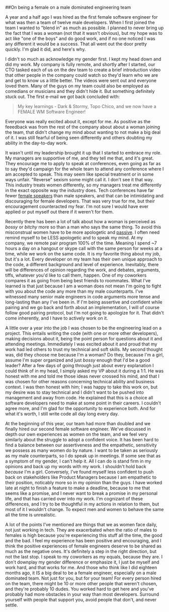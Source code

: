##On being a female on a male dominated engineering team

A year and a half ago I was hired as the first female software engineer for what was then a team of twelve male developers. When I first joined the team I wanted to "blend in" as much as possible. I planned to never bring up the fact that I was a woman (not that it wasn't obvious), but my hope was to act like "one of the boys" and do good work, and if no one noticed I was any different it would be a success. That all went out the door pretty quickly. I'm glad it did, and here's why.

I didn't so much as acknowledge my gender first. I kept my head down and did my work.  My company is fully remote, and shortly after I started, our CTO tasked each of us on the dev team to create a brief introduction video that other people in the company could watch so they'd learn who we are and get to know us a little better. The videos were sent out and everyone loved them. Many of the guys on my team could also be employed as comedians or musicians and they didn't hide it. But something definitely stuck out. The first e-mail we got back concluded with: 

> My key learnings - Dark & Stormy, Topo Chico, and we now have a FEMALE WM Software Engineer!

Everyone was really excited about it, except for me. As positive as the feeedback was from the rest of the company about about a woman joining the team, that didn't change my mind about wanting to not make a big deal of it. I was still fearful of being seen differently and others doubting my ability in the day-to-day work.

It wasn't until my leadership brought it up that I started to embrace my role. My managers are supportive of me, and they tell me that, and it's great. They encourage me to apply to speak at conferences, even going as far as to say they'd campaign for the whole team to attend any conference where I am accepted to speak. This may seem like special treatment or in some ways unfair. "Reverse" sexism some might call it.  I don't see it that way. This industry treats women differently, so my managers treat me differently in the exact opposite way the industry does. Tech conferences have far fewer [female speakers](http://geekfeminism.wikia.com/wiki/Women_speakers) than male speakers, and that can be intimidating and discouraging for female developers. That was very true for me, but their encouragement counteracted my fear. I'm not sure I would have ever applied or put myself out there if it weren't for them.

Recently there has been a lot of talk about how a woman is perceived as *bossy* or *bitchy* more so than a man who says the same thing. To avoid this misconstrual women have to be more apologetic and [passive](https://www.washingtonpost.com/blogs/compost/wp/2015/10/13/jennifer-lawrence-has-a-point-famous-quotes-the-way-a-woman-would-have-to-say-them-during-a-meeting/). I often need remind myself to be LESS apologetic and to speak my mind. At my company, we remote pair program 100% of the time. Meaning I spend ~7 hours a day on a hangout or skype call with the same person for weeks at a time, while we work on the same code. It is my favorite thing about my job, but it's a lot. Every developer on my team has their own unique approach to the code, a different background and level of experience. Inevitably, there will be differences of opinion regarding the work, and debates, arguments, tiffs, whatever you'd like to call them, happen. One of my coworkers compares it as going from being best friends to roommates.  What I've learned is that just because I am a woman does not mean I'm going to fight with you about the code any more than my male counterparts. I've witnessed many senior male engineers in code arguments more tense and long-lasting than any I've been in. If I'm being assertive and confident while pairing and we go back and forth about an implementation, I will of course follow good pairing protocol, but I'm not going to apologize for it. That didn't come inherently, and I have to actively work on it.

A little over a year into the job I was chosen to be the engineering lead on a project. This entails writing the code (with one or more other developers), making decisions about it, being the point person for questions about it and attending meetings. Immediately I was excited about it and proud that my work had led others to trust my technical and soft skills. My second thought was, did they choose me because I'm a woman? Do they, because I'm a girl, assume I'm super organized and just *bossy* enough that I'd be a good leader? After a few days of going through just about every explanation I could think of in my head, I simply asked my VP about it during a 1:1. He was honest with me and told me those ideas never crossed his mind, and that I was chosen for other reasons concerning technical ability and business context. I was then honest with him; I was happy to take this work on, but my desire was to stay technical and I didn't want to be pushed into management and away from code. He explained that this is a choice all software developers need to make at some point in their careers. I couldn't agree more, and I'm glad for the opportunity to experience both. And for what it's worth, I still write code all day long every day.

At the beginning of this year, our team had more than doubled and we finally hired our second female software engineer. We've discussed in depth our own experiences as women on the team, and we feel very similarly about the struggle to adopt a confident voice. It has been hard to find a balance between our assertiveness and the empathetic, sensitivity we possess as many women do by nature. I want to be taken as seriously as my male counterparts, so I do speak up in meetings. If some see that as a symptom of my gender, I can't help it. All I can do is stand firm in my opinions and back up my words with my work. I shouldn't hold back *because* I'm a girl. Conversely, I've found myself less confident to push back on stakeholders like Product Managers because I am empathetic to their position, noticably more so in my opinion than the guys. I have worked late at night to finish a feature to make a deadline, because to me that seems like a promise, and I never want to break a promise in my personal life, and that has carried over into my work. I'm cognizant of these differences, and I try to be thoughtful in my actions in relation to them, but most of it I wouldn't change. To expect men and women to behave the same all the time is unrealistic.

A lot of the points I've mentioned are things that we as women face daily, not just working in tech. They are exacerbated when the ratio of males to females is high because you're experiencing this stuff all the time, the good and the bad. I feel my experience has been positive and encouraging, and I think the positive experiences of female engineers deserve to be shared as much as the negative ones. It's definitely a step in the right direction, but not the last stop. I speak to my coworkers as my equals, because they are. I don't downplay my gender difference or emphasize it, I just be myself and work hard, and that works for me. And those who think like I did eighteen months ago, it IS a big deal to be a female engineer, especially on a male dominated team. Not just for you, but for your team! For every person hired on the team, there might be 10 or more other people that weren't chosen, and they're probably 10 dudes. You worked hard to get here and you've probably had more obstacles in your way than most developers. Surround yourself with people that support you, avoid people that don't, and never settle.
